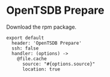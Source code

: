 
# OpenTSDB Prepare

Download the rpm package.

    export default
      header: 'OpenTSDB Prepare'
      ssh: false
      handler: (options) ->
        @file.cache
          source: "#{options.source}"
          location: true
